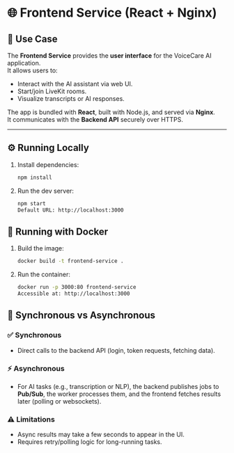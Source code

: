# 🌐 Frontend Service (React + Nginx)

## 📌 Use Case
The **Frontend Service** provides the **user interface** for the VoiceCare AI application.  
It allows users to:
- Interact with the AI assistant via web UI.  
- Start/join LiveKit rooms.  
- Visualize transcripts or AI responses.  

The app is bundled with **React**, built with Node.js, and served via **Nginx**.  
It communicates with the **Backend API** securely over HTTPS.

---

## ⚙️ Running Locally

1. Install dependencies:
   ```bash
   npm install
2. Run the dev server:
   ```bash
   npm start
   Default URL: http://localhost:3000
## 🐳 Running with Docker
1. Build the image:
   ```bash
   docker build -t frontend-service .
2. Run the container:
   ```bash
   docker run -p 3000:80 frontend-service
   Accessible at: http://localhost:3000
## 🔄 Synchronous vs Asynchronous

### ✅ Synchronous
- Direct calls to the backend API (login, token requests, fetching data).  

### ⚡ Asynchronous
- For AI tasks (e.g., transcription or NLP), the backend publishes jobs to **Pub/Sub**, the worker processes them, and the frontend fetches results later (polling or websockets).  

### ⚠️ Limitations
- Async results may take a few seconds to appear in the UI.  
- Requires retry/polling logic for long-running tasks.  
